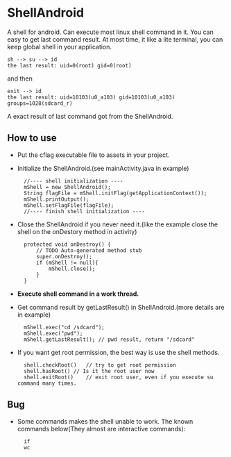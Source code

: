 ShellAndroid
============

A shell for android. Can execute most linux shell command in it.
You can easy to get last command result.
At most time, it like a lite terminal, you can keep global shell in your application.

	sh --> su --> id
	the last result: uid=0(root) gid=0(root)
	
and then
	
	exit --> id
	the last result: uid=10103(u0_a103) gid=10103(u0_a103) groups=1028(sdcard_r)
	
A exact result of last command got from the ShellAndroid.

How to use
----------

* Put the cflag executable file to assets in your project.

* Initialize the ShellAndroid.(see mainActivity.java in example)

		//---- shell initialization ----
		mShell = new ShellAndroid();
		String flagFile = mShell.initFlag(getApplicationContext());
		mShell.printOutput();
		mShell.setFlagFile(flagFile);
		//---- finish shell initialization ----

* Close the ShellAndroid if you never need it.(like the example close the shell on the onDestory method in activity)

		protected void onDestroy() {
			// TODO Auto-generated method stub
			super.onDestroy();
			if (mShell != null){
				mShell.close();
			}
		}

* **Execute shell command in a work thread.**
* Get command result by getLastResult() in ShellAndroid.(more details are in example)

        mShell.exec("cd /sdcard");
        mShell.exec("pwd");
        mShell.getLastResult(); // pwd result, return "/sdcard"
        
* If you want get root permission, the best way is use the shell methods.

		shell.checkRoot()	// try to get root permission
		shell.hasRoot()	// Is it the root user now
		shell.exitRoot()	// exit root user, even if you execute su command many times.


Bug
---

* Some commands makes the shell unable to work. The known commands below(They almost are interactive commands):
	
		if
		wc